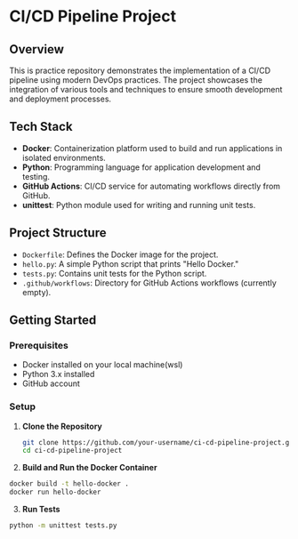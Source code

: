 # CI/CD Pipeline Project

## Overview

This is practice repository demonstrates the implementation of a  CI/CD pipeline using modern DevOps practices. The project showcases the integration of various tools and techniques to ensure smooth development and deployment processes.

## Tech Stack

- **Docker**: Containerization platform used to build and run applications in isolated environments.
- **Python**: Programming language for application development and testing.
- **GitHub Actions**: CI/CD service for automating workflows directly from GitHub.
- **unittest**: Python module used for writing and running unit tests.

## Project Structure

- `Dockerfile`: Defines the Docker image for the project.
- `hello.py`: A simple Python script that prints "Hello Docker."
- `tests.py`: Contains unit tests for the Python script.
- `.github/workflows`: Directory for GitHub Actions workflows (currently empty).

## Getting Started

### Prerequisites

- Docker installed on your local machine(wsl)
- Python 3.x installed
- GitHub account

### Setup

1. **Clone the Repository**

   ```bash
   git clone https://github.com/your-username/ci-cd-pipeline-project.git
   cd ci-cd-pipeline-project
   
2. **Build and Run the Docker Container**

```bash
docker build -t hello-docker .
docker run hello-docker
```

3. **Run Tests**

```bash
python -m unittest tests.py
